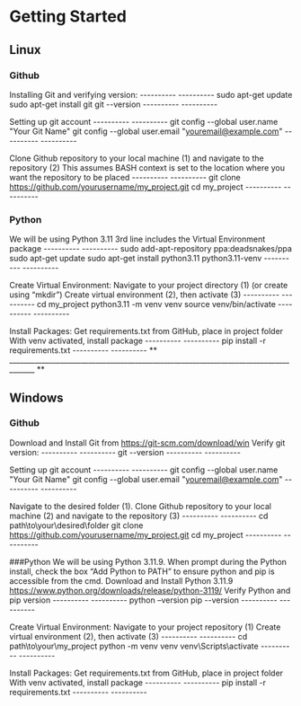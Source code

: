 # Getting Started

## Linux
### Github
Installing Git and verifying version:
---------- <BASH> ----------
sudo apt-get update
sudo apt-get install git
git --version
---------- <BASH> ----------

Setting up git account
---------- <BASH> ----------
git config --global user.name "Your Git Name"
git config --global user.email "youremail@example.com"
---------- <BASH> ----------

Clone Github repository to your local machine (1) and navigate to the repository (2)
This assumes BASH context is set to the location where you want the repository to be placed
---------- <BASH> ----------
git clone https://github.com/yourusername/my_project.git
cd my_project
---------- <BASH> ----------

### Python
We will be using Python 3.11
3rd line includes the Virtual Environment package
---------- <BASH> ----------
sudo add-apt-repository ppa:deadsnakes/ppa
sudo apt-get update
sudo apt-get install python3.11 python3.11-venv
---------- <BASH> ----------

Create Virtual Environment:
Navigate to your project directory (1) (or create using “mkdir”)
Create virtual environment (2), then activate (3)
---------- <BASH> ----------
cd my_project
python3.11 -m venv venv
source venv/bin/activate
---------- <BASH> ----------

Install Packages:
Get requirements.txt from GitHub, place in project folder
With venv activated, install package
---------- <BASH> ----------
pip install -r requirements.txt
---------- <BASH> ----------
** _____________________________________________________________________________________ **
## Windows
### Github
Download and Install Git from https://git-scm.com/download/win
Verify git version:
---------- <CMD> ----------
git --version
---------- <CMD> ----------

Setting up git account
---------- <CMD> ----------
git config --global user.name "Your Git Name"
git config --global user.email "youremail@example.com"
---------- <CMD> ----------

Navigate to the desired folder (1).
Clone Github repository to your local machine (2) and navigate to the repository (3)
---------- <CMD> ----------
cd path\to\your\desired\folder
git clone https://github.com/yourusername/my_project.git
cd my_project
---------- <CMD> ----------

###Python
We will be using Python 3.11.9. When prompt during the Python install, check the box “Add Python to PATH” to ensure python and pip is accessible from the cmd.
Download and Install Python 3.11.9 https://www.python.org/downloads/release/python-3119/ 
Verify Python and pip version
---------- <CMD> ----------
python –version
pip --version
---------- <CMD> ----------

Create Virtual Environment:
Navigate to your project repository (1)
Create virtual environment (2), then activate (3)
---------- <CMD> ----------
cd path\to\your\my_project
python -m venv venv
venv\Scripts\activate
---------- <CMD> ----------

Install Packages:
Get requirements.txt from GitHub, place in project folder
With venv activated, install package
---------- <CMD> ----------
pip install -r requirements.txt
---------- <CMD> ----------
